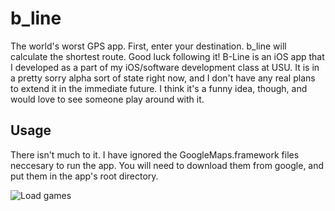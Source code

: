 b_line
======

The world's worst GPS app. First, enter your destination. b_line will calculate the shortest route. Good luck following it!
B-Line is an iOS app that I developed as a part of my iOS/software development class at USU. 
It is in a pretty sorry alpha sort of state right now, 
and I don't have any real plans to extend it in the immediate future. 
I think it's a funny idea, though, and would love to see someone play around with it.

Usage
------
There isn't much to it. I have ignored the GoogleMaps.framework files neccesary to run the app. You will need to download
them from google, and put them in the app's root directory.


![Load games](https://imgflip.com/gif/88yml)
